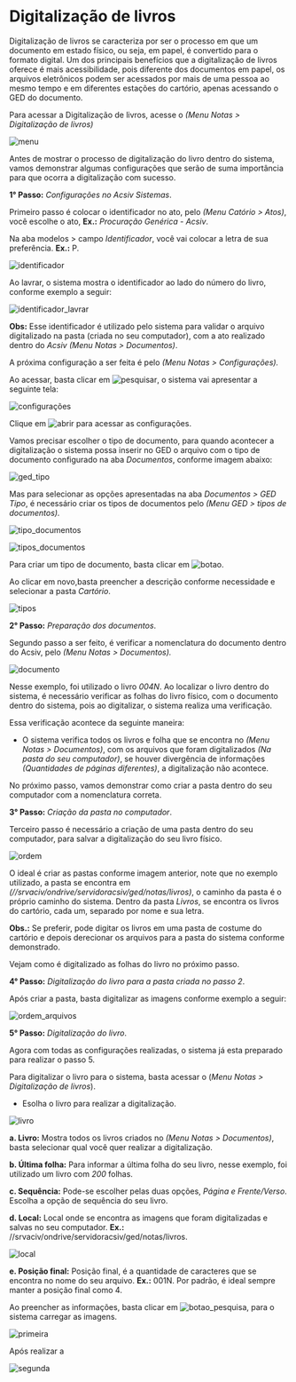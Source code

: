 # Digitalização de livros 

Digitalização de livros se caracteriza por ser o processo em que um documento em estado físico, ou seja, em papel, é convertido para o formato digital. Um dos principais benefícios que a digitalização de livros oferece é mais acessibilidade, pois diferente dos documentos em papel, os arquivos eletrônicos podem ser acessados por mais de uma pessoa ao mesmo tempo e em diferentes estações do cartório, apenas acessando o GED do documento.

Para acessar a Digitalização de livros, acesse o *(Menu Notas > Digitalização de livros)*

![menu](https://github.com/gislenetavaresacsiv/DigitalizacaoNotas/blob/main/IMAGENS/MENU.png)

Antes de mostrar o processo de digitalização do livro dentro do sistema, vamos demonstrar algumas configurações que serão de suma importância para que ocorra a digitalização com sucesso.

**1° Passo:** *Configurações no Acsiv Sistemas*. 

Primeiro passo é colocar o identificador no ato, pelo *(Menu Catório > Atos)*, você escolhe o ato, **Ex.:** *Procuração Genérica - Acsiv*.

Na aba modelos > campo *Identificador*, você vai colocar a letra de sua preferência. **Ex.:** P. 

![identificador](https://github.com/gislenetavaresacsiv/DigitalizacaoNotas/blob/main/IMAGENS/IDENTIFICADOR_LIVROS.PNG)

Ao lavrar, o sistema mostra o identificador ao lado do número do livro, conforme exemplo a seguir:

![identificador_lavrar](https://github.com/gislenetavaresacsiv/DigitalizacaoNotas/blob/main/IMAGENS/LETRA_AO_LAVRAR.png)

**Obs:** Esse identificador é utilizado pelo sistema para validar o arquivo digitalizado na pasta (criada no seu computador), com a ato realizado dentro do *Acsiv* *(Menu Notas > Documentos)*. 

A próxima configuração a ser feita é pelo *(Menu Notas > Configurações).*

Ao acessar, basta clicar em ![pesquisar](https://github.com/gislenetavaresacsiv/DigitalizacaoNotas/blob/main/IMAGENS/PESQUISAR.PNG), o sistema vai apresentar a seguinte tela:

![configurações](https://github.com/gislenetavaresacsiv/DigitalizacaoNotas/blob/main/IMAGENS/NOTAS_CONFIGURACOES.PNG)

Clique em ![abrir](https://github.com/gislenetavaresacsiv/DigitalizacaoNotas/blob/main/IMAGENS/BOTAO_ABRIR.PNG) para acessar as configurações.

Vamos precisar escolher o tipo de documento, para quando acontecer a digitalização o sistema possa inserir no GED o arquivo com o tipo de documento configurado na aba *Documentos*, conforme imagem abaixo:

![ged_tipo](https://github.com/gislenetavaresacsiv/DigitalizacaoNotas/blob/main/IMAGENS/GED_CONFIGURACOES.PNG)

Mas para selecionar as opções apresentadas na aba *Documentos > GED Tipo*, é necessário criar os tipos de documentos pelo *(Menu GED > tipos de documentos).* 

![tipo_documentos](https://github.com/gislenetavaresacsiv/DigitalizacaoNotas/blob/main/IMAGENS/TIPO_GED.png)

![tipos_documentos](https://github.com/gislenetavaresacsiv/DigitalizacaoNotas/blob/main/IMAGENS/TIPOS_DOCUMENTOS_NOVO.PNG)

Para criar um tipo de documento, basta clicar em ![botao](https://github.com/gislenetavaresacsiv/DigitalizacaoNotas/blob/main/IMAGENS/TIPOS_DOCUMENTOS_BOTAO_NOVO.PNG).

Ao clicar em novo,basta preencher a descrição conforme necessidade e selecionar a pasta *Cartório*.

![tipos](https://github.com/gislenetavaresacsiv/DigitalizacaoNotas/blob/main/IMAGENS/TIPOS_DOCUMENTOS.PNG)

**2° Passo:** *Preparação dos documentos*.

Segundo passo a ser feito, é verificar a nomenclatura do documento dentro do Acsiv, pelo *(Menu Notas > Documentos).*

![documento](https://github.com/gislenetavaresacsiv/DigitalizacaoNotas/blob/main/IMAGENS/NOME_LIVRO_MENU_DOCUMENTOS.PNG)

Nesse exemplo, foi utilizado o livro *004N*. Ao localizar o livro dentro do sistema, é necessário verificar as folhas do livro físico, com o documento dentro do sistema, pois ao digitalizar, o sistema realiza uma verificação. 

Essa verificação acontece da seguinte maneira:

* O sistema verifica todos os livros e folha que se encontra no *(Menu Notas > Documentos)*, com os arquivos que foram digitalizados *(Na pasta do seu computador)*, se houver divergência de informações *(Quantidades de páginas diferentes)*, a digitalização não acontece. 

No próximo passo, vamos demonstrar como criar a pasta dentro do seu computador com a nomenclatura correta.



**3° Passo:** *Criação da pasta no computador*.

Terceiro passo é necessário a criação de uma pasta dentro do seu computador, para salvar a digitalização do seu livro físico.

![ordem](https://github.com/gislenetavaresacsiv/DigitalizacaoNotas/blob/main/IMAGENS/ORDEM_LIVROS_PASTA_COMPUTADOR.PNG)

O ideal é criar as pastas conforme imagem anterior, note que no exemplo utilizado, a pasta se encontra em *(//srvaciv/ondrive/servidoracsiv/ged/notas/livros)*, o caminho da pasta é o próprio caminho do sistema. Dentro da pasta *Livros*, se encontra os livros do cartório, cada um, separado por nome e sua letra.

**Obs.:** Se preferir, pode digitar os livros em uma pasta de costume do cartório e depois derecionar os arquivos para a pasta do sistema conforme demonstrado.

Vejam como é digitalizado as folhas do livro no próximo passo.


**4° Passo:** *Digitalização do livro para a pasta criada no passo 2*.

Após criar a pasta, basta digitalizar as imagens conforme exemplo a seguir:

![ordem_arquivos](https://github.com/gislenetavaresacsiv/DigitalizacaoNotas/blob/main/IMAGENS/ORDEM_ARQUIVOS_SALVOS.PNG)


**5° Passo:** *Digitalização do livro*.

Agora com todas as configurações realizadas, o sistema já esta preparado para realizar o passo 5.

Para digitalizar o livro para o sistema, basta acessar o (*Menu Notas > Digitalização de livros*).

* Esolha o livro para realizar a digitalização.

![livro](https://github.com/gislenetavaresacsiv/DigitalizacaoNotas/blob/main/IMAGENS/1.PNG)

**a. Livro:** Mostra todos os livros criados no *(Menu Notas > Documentos)*, basta selecionar qual você quer realizar a digitalização.

**b. Última folha:** Para informar a última folha do seu livro, nesse exemplo, foi utilizado um livro com *200* folhas.

**c. Sequência:** Pode-se escolher pelas duas opções, *Página e Frente/Verso*. Escolha a opção de sequência do seu livro.

**d. Local:** Local onde se encontra as imagens que foram digitalizadas e salvas no seu computador. **Ex.:** //srvaciv/ondrive/servidoracsiv/ged/notas/livros.

![local](https://github.com/gislenetavaresacsiv/DigitalizacaoNotas/blob/main/IMAGENS/2.PNG)

**e. Posição final:** Posição final, é a quantidade de caracteres que se encontra no nome do seu arquivo. **Ex.:** 001N. Por padrão, é ideal sempre manter a posição final como 4.

Ao preencher as informações, basta clicar em ![botao_pesquisa](https://github.com/gislenetavaresacsiv/DigitalizacaoNotas/blob/main/IMAGENS/PESQUISAR.PNG), para o sistema carregar as imagens. 

![primeira](https://github.com/gislenetavaresacsiv/DigitalizacaoNotas/blob/main/IMAGENS/3.PNG)

Após realizar a 

![segunda]()

![]()
